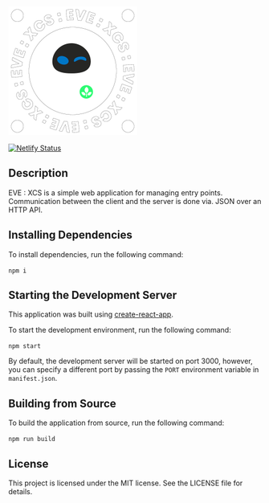 <img src="./assets/logo.png" height="256" alt="eve xcs logo"/>

<br/>

[![Netlify Status](https://api.netlify.com/api/v1/badges/ef27d21b-927c-4d99-814f-74449f240764/deploy-status)](https://app.netlify.com/sites/eve-xcs-client/deploys)

## Description

EVE : XCS is a simple web application for managing entry points.
Communication between the client and the server is done via. JSON over an HTTP API.

## Installing Dependencies

To install dependencies, run the following command:

`npm i`

## Starting the Development Server

This application was built using [create-react-app](https://reactjs.org/docs/create-a-new-react-app.html).

To start the development environment, run the following command:

`npm start`

By default, the development server will be started on port 3000, however, you can specify a different port by passing the `PORT` environment variable in `manifest.json`.

## Building from Source

To build the application from source, run the following command:

`npm run build`

## License

This project is licensed under the MIT license. See the LICENSE file for details.